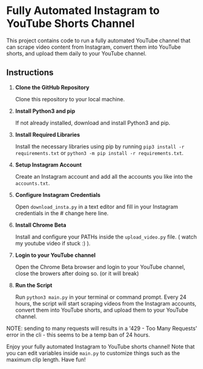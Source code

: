 # Fully Automated Instagram to YouTube Shorts Channel

This project contains code to run a fully automated YouTube channel that can scrape video content from Instagram, convert them into YouTube shorts, and upload them daily to your YouTube channel.

## Instructions

1. **Clone the GitHub Repository**

   Clone this repository to your local machine.

2. **Install Python3 and pip**

   If not already installed, download and install Python3 and pip.

3. **Install Required Libraries**

   Install the necessary libraries using pip by running `pip3 install -r requirements.txt` or `python3 -m pip install -r requirements.txt`.

4. **Setup Instagram Account**

   Create an Instagram account and add all the accounts you like into the `accounts.txt`.

5. **Configure Instagram Credentials**

   Open `download_insta.py` in a text editor and fill in your Instagram credentials in the # change here line.
   
7. **Install Chrome Beta**

   Install and configure your PATHs inside the `upload_video.py` file. ( watch my youtube video if stuck :) ).

8. **Login to your YouTube channel**

   Open the Chrome Beta browser and login to your YouTube channel, close the browers after doing so. (or it will break)

9. **Run the Script**

   Run `python3 main.py` in your terminal or command prompt. Every 24 hours, the script will start scraping videos from the Instagram accounts, convert them into YouTube shorts, and upload them to your YouTube channel.

NOTE: sending to many requests will results in a '429 - Too Many Requests' error in the cli - this seems to be a temp ban of 24 hours.

Enjoy your fully automated Instagram to YouTube shorts channel! Note that you can edit variables inside `main.py` to customize things such as the maximum clip length. Have fun!
